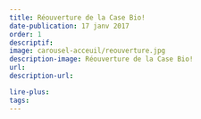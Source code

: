 ```yaml
---
title: Réouverture de la Case Bio!
date-publication: 17 janv 2017
order: 1
descriptif:
image: carousel-acceuil/reouverture.jpg
description-image: Réouverture de la Case Bio!
url: 
description-url:

lire-plus: 
tags: 
---
```

